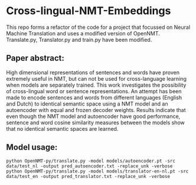 # Cross-lingual-NMT-Embeddings
This repo forms a refactor of the code for a project that focussed on Neural Machine Translation 
and uses a modified version of OpenNMT. Translate.py, Translator.py and train.py have been modified.

## Paper abstract:
High dimensional representations of sentences and words have proven extremely useful in NMT, but can not be used for cross-language learning when models are separately trained. This work investigates the possibility of cross-lingual word or sentence representations. An attempt has been made to encode sentences and words from different languages (English and Dutch) to identical semantic space using a NMT model and an autoencoder with equal and frozen decoder weights. Results indicate that even though the NMT model and autoencoder have good performance, sentence and word cosine similarity measures between the models show that no identical semantic spaces are learned.

## Model usage:

    python OpenNMT-py/translate.py -model models/autoencoder.pt -src data/test_nl -output pred_autoencoder.txt -replace_unk -verbose
    python OpenNMT-py/translate.py -model models/translator-en-nl.pt -src data/test_en -output pred_translator.txt -replace_unk -verbose
    

